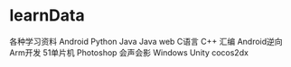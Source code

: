 # learnData
各种学习资料 Android Python Java Java web C语言 C++ 汇编 Android逆向 Arm开发 51单片机 Photoshop 会声会影 Windows Unity cocos2dx
